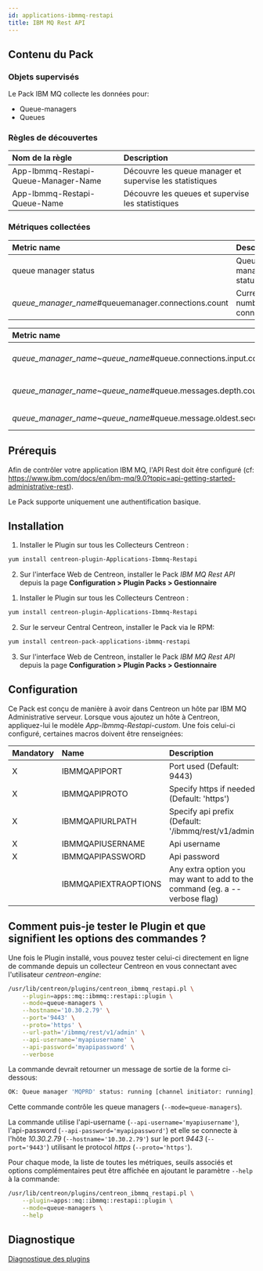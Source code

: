 ```yaml
---
id: applications-ibmmq-restapi
title: IBM MQ Rest API
---
```


## Contenu du Pack

### Objets supervisés

Le Pack IBM MQ collecte les données pour:
* Queue-managers
* Queues

### Règles de découvertes

<!--DOCUSAURUS_CODE_TABS-->

<!--Services-->

| Nom de la règle                      | Description                                              |
| :----------------------------------- | :------------------------------------------------------- |
| App-Ibmmq-Restapi-Queue-Manager-Name | Découvre les queue manager et supervise les statistiques |
| App-Ibmmq-Restapi-Queue-Name         | Découvre les queues et supervise les statistiques        |

<!--END_DOCUSAURUS_CODE_TABS-->

### Métriques collectées

<!--DOCUSAURUS_CODE_TABS-->

<!--Queue-managers-->

| Metric name                                           | Description                   | Unit  |
| :---------------------------------------------------- | :---------------------------- | :---- |
| queue manager status                                  | Queue manager status          |       |
| *queue\_manager_name*\#queuemanager.connections.count | Current number of connections |       |

<!--Queues-->

| Metric name                                                        | Description               | Unit  |
| :----------------------------------------------------------------- | :------------------------ | :---- |
| *queue\_manager_name*~*queue\_name*\#queue.connections.input.count | Current input connections |       |
| *queue\_manager_name*~*queue\_name*\#queue.messages.depth.count    | Current messages depth    |       |
| *queue\_manager_name*~*queue\_name*\#queue.message.oldest.seconds  | Oldest message            | s     |

<!--END_DOCUSAURUS_CODE_TABS-->

## Prérequis

Afin de contrôler votre application IBM MQ, l'API Rest doit être configuré (cf: https://www.ibm.com/docs/en/ibm-mq/9.0?topic=api-getting-started-administrative-rest).

Le Pack supporte uniquement une authentification basique.

## Installation

<!--DOCUSAURUS_CODE_TABS-->

<!--Online IMP Licence & IT-100 Editions-->

1. Installer le Plugin sur tous les Collecteurs Centreon :

```bash
yum install centreon-plugin-Applications-Ibmmq-Restapi
```

2. Sur l'interface Web de Centreon, installer le Pack *IBM MQ Rest API* depuis la page **Configuration > Plugin Packs > Gestionnaire**

<!--Offline IMP License-->

1. Installer le Plugin sur tous les Collecteurs Centreon :

```bash
yum install centreon-plugin-Applications-Ibmmq-Restapi
```

2. Sur le serveur Central Centreon, installer le Pack via le RPM:

```bash
yum install centreon-pack-applications-ibmmq-restapi
```

3. Sur l'interface Web de Centreon, installer le Pack *IBM MQ Rest API* depuis la page **Configuration > Plugin Packs > Gestionnaire**

<!--END_DOCUSAURUS_CODE_TABS-->

## Configuration

Ce Pack est conçu de manière à avoir dans Centreon un hôte par IBM MQ Administrative serveur.
Lorsque vous ajoutez un hôte à Centreon, appliquez-lui le modèle *App-Ibmmq-Restapi-custom*. 
Une fois celui-ci configuré, certaines macros doivent être renseignées:

| Mandatory | Name                 | Description                                                                |
| :-------- | :------------------- | :------------------------------------------------------------------------- |
| X         | IBMMQAPIPORT         | Port used (Default: 9443)                                                  |
| X         | IBMMQAPIPROTO        | Specify https if needed (Default: 'https')                                 |
| X         | IBMMQAPIURLPATH      | Specify api prefix (Default: '/ibmmq/rest/v1/admin')                       |
| X         | IBMMQAPIUSERNAME     | Api username                                                               |
| X         | IBMMQAPIPASSWORD     | Api password                                                               |
|           | IBMMQAPIEXTRAOPTIONS | Any extra option you may want to add to the command (eg. a --verbose flag) |

## Comment puis-je tester le Plugin et que signifient les options des commandes ?

Une fois le Plugin installé, vous pouvez tester celui-ci directement en ligne de commande
depuis un collecteur Centreon en vous connectant avec l'utilisateur *centreon-engine*:

```bash
/usr/lib/centreon/plugins/centreon_ibmmq_restapi.pl \
    --plugin=apps::mq::ibmmq::restapi::plugin \
    --mode=queue-managers \
    --hostname='10.30.2.79' \
    --port='9443' \
    --proto='https' \
    --url-path='/ibmmq/rest/v1/admin' \
    --api-username='myapiusername' \
    --api-password='myapipassword' \
    --verbose
```

La commande devrait retourner un message de sortie de la forme ci-dessous:

```bash
OK: Queue manager 'MQPRD' status: running [channel initiator: running], current number of connections: 43 | 'MQPRD#queuemanager.connections.count'=43;;;0;
```

Cette commande contrôle les queue managers (```--mode=queue-managers```).

La commande utilise l'api-username (```--api-username='myapiusername'```), l'api-password (```--api-password='myapipassword'```)
et elle se connecte à l'hôte _10.30.2.79_ (```--hostname='10.30.2.79'```) sur le port _9443_ (```--port='9443'```) utilisant le protocol _https_ (```--proto='https'```).

Pour chaque mode, la liste de toutes les métriques, seuils associés et options complémentaires peut être affichée
en ajoutant le paramètre ```--help``` à la commande:

```bash
/usr/lib/centreon/plugins/centreon_ibmmq_restapi.pl \
    --plugin=apps::mq::ibmmq::restapi::plugin \
    --mode=queue-managers \
    --help
```

## Diagnostique

[Diagnostique des plugins](../tutorials/troubleshooting-plugins.html)

